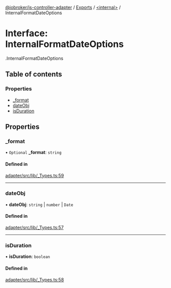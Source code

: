 [@iobroker/js-controller-adapter](../README.md) / [Exports](../modules.md) / [<internal\>](../modules/internal_.md) / InternalFormatDateOptions

# Interface: InternalFormatDateOptions

[<internal>](../modules/internal_.md).InternalFormatDateOptions

## Table of contents

### Properties

- [\_format](internal_.InternalFormatDateOptions.md#_format)
- [dateObj](internal_.InternalFormatDateOptions.md#dateobj)
- [isDuration](internal_.InternalFormatDateOptions.md#isduration)

## Properties

### \_format

• `Optional` **\_format**: `string`

#### Defined in

[adapter/src/lib/_Types.ts:59](https://github.com/ioBroker/ioBroker.js-controller/blob/9bd0ce3f/packages/adapter/src/lib/_Types.ts#L59)

___

### dateObj

• **dateObj**: `string` \| `number` \| `Date`

#### Defined in

[adapter/src/lib/_Types.ts:57](https://github.com/ioBroker/ioBroker.js-controller/blob/9bd0ce3f/packages/adapter/src/lib/_Types.ts#L57)

___

### isDuration

• **isDuration**: `boolean`

#### Defined in

[adapter/src/lib/_Types.ts:58](https://github.com/ioBroker/ioBroker.js-controller/blob/9bd0ce3f/packages/adapter/src/lib/_Types.ts#L58)
